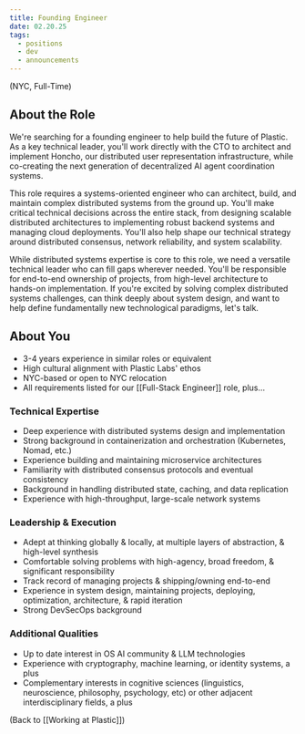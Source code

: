 ```yaml
---
title: Founding Engineer
date: 02.20.25
tags:
  - positions
  - dev
  - announcements
---
```

(NYC, Full-Time)

## About the Role
We're searching for a founding engineer to help build the future of Plastic. As a key technical leader, you'll work directly with the CTO to architect and implement Honcho, our distributed user representation infrastructure, while co-creating the next generation of decentralized AI agent coordination systems.

This role requires a systems-oriented engineer who can architect, build, and maintain complex distributed systems from the ground up. You'll make critical technical decisions across the entire stack, from designing scalable distributed architectures to implementing robust backend systems and managing cloud deployments. You'll also help shape our technical strategy around distributed consensus, network reliability, and system scalability.

While distributed systems expertise is core to this role, we need a versatile technical leader who can fill gaps wherever needed. You'll be responsible for end-to-end ownership of projects, from high-level architecture to hands-on implementation. If you're excited by solving complex distributed systems challenges, can think deeply about system design, and want to help define fundamentally new technological paradigms, let's talk.

## About You
- 3-4 years experience in similar roles or equivalent
- High cultural alignment with Plastic Labs' ethos
- NYC-based or open to NYC relocation
- All requirements listed for our [[Full-Stack Engineer]] role, plus...

### Technical Expertise
- Deep experience with distributed systems design and implementation
- Strong background in containerization and orchestration (Kubernetes, Nomad, etc.)
- Experience building and maintaining microservice architectures
- Familiarity with distributed consensus protocols and eventual consistency
- Background in handling distributed state, caching, and data replication
- Experience with high-throughput, large-scale network systems

### Leadership & Execution
- Adept at thinking globally & locally, at multiple layers of abstraction, & high-level synthesis
- Comfortable solving problems with high-agency, broad freedom, & significant responsibility
- Track record of managing projects & shipping/owning end-to-end
- Experience in system design, maintaining projects, deploying, optimization, architecture, & rapid iteration
- Strong DevSecOps background

### Additional Qualities
- Up to date interest in OS AI community & LLM technologies
- Experience with cryptography, machine learning, or identity systems, a plus
- Complementary interests in cognitive sciences (linguistics, neuroscience, philosophy, psychology, etc) or other adjacent interdisciplinary fields, a plus


(Back to [[Working at Plastic]])